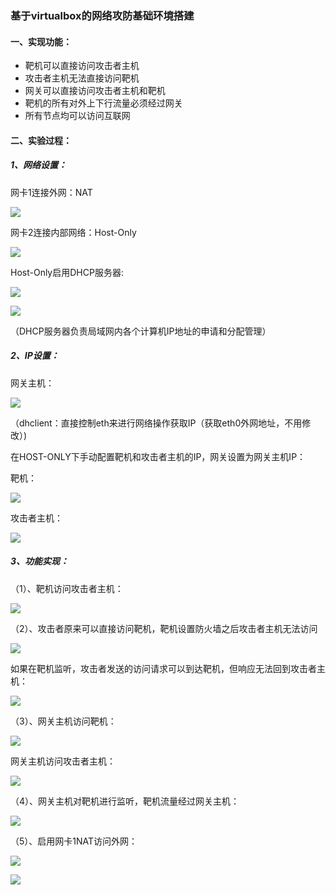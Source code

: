### 基于virtualbox的网络攻防基础环境搭建
#### 一、实现功能：

  -  靶机可以直接访问攻击者主机
  - 攻击者主机无法直接访问靶机
  - 网关可以直接访问攻击者主机和靶机
  - 靶机的所有对外上下行流量必须经过网关
  - 所有节点均可以访问互联网

#### 二、实验过程：

##### 1、网络设置：

网卡1连接外网：NAT

![](https://github.com/leemataduo/ns/blob/master/2017-2/wyq_wzy_lw/lw/hw1/%E5%9B%BE%E7%89%871.png)



网卡2连接内部网络：Host-Only

![](https://github.com/leemataduo/ns/blob/master/2017-2/wyq_wzy_lw/lw/hw1/%E5%9B%BE%E7%89%872.png)


Host-Only启用DHCP服务器:


![](https://github.com/leemataduo/ns/blob/master/2017-2/wyq_wzy_lw/lw/hw1/%E5%9B%BE%E7%89%873.png)

![](https://github.com/leemataduo/ns/blob/master/2017-2/wyq_wzy_lw/lw/hw1/%E5%9B%BE%E7%89%874.png)

（DHCP服务器负责局域网内各个计算机IP地址的申请和分配管理）

##### 2、IP设置：

  网关主机：


![](https://github.com/leemataduo/ns/blob/master/2017-2/wyq_wzy_lw/lw/hw1/%E5%9B%BE%E7%89%875.png)


（dhclient：直接控制eth来进行网络操作获取IP（获取eth0外网地址，不用修改）)



在HOST-ONLY下手动配置靶机和攻击者主机的IP，网关设置为网关主机IP：

靶机：




![](https://github.com/leemataduo/ns/blob/master/2017-2/wyq_wzy_lw/lw/hw1/%E5%9B%BE%E7%89%876.png)


攻击者主机：


![](https://github.com/leemataduo/ns/blob/master/2017-2/wyq_wzy_lw/lw/hw1/%E5%9B%BE%E7%89%877.png)


##### 3、功能实现：

（1）、靶机访问攻击者主机：


![](https://github.com/leemataduo/ns/blob/master/2017-2/wyq_wzy_lw/lw/hw1/%E5%9B%BE%E7%89%878.png)

（2）、攻击者原来可以直接访问靶机，靶机设置防火墙之后攻击者主机无法访问


![](https://github.com/leemataduo/ns/blob/master/2017-2/wyq_wzy_lw/lw/hw1/%E5%9B%BE%E7%89%879.png)


如果在靶机监听，攻击者发送的访问请求可以到达靶机，但响应无法回到攻击者主机：


![](https://github.com/leemataduo/ns/blob/master/2017-2/wyq_wzy_lw/lw/hw1/%E5%9B%BE%E7%89%8710.png)




（3）、网关主机访问靶机：


![](https://github.com/leemataduo/ns/blob/master/2017-2/wyq_wzy_lw/lw/hw1/%E5%9B%BE%E7%89%8711.png)


网关主机访问攻击者主机：


![](https://github.com/leemataduo/ns/blob/master/2017-2/wyq_wzy_lw/lw/hw1/%E5%9B%BE%E7%89%8712.png)








（4）、网关主机对靶机进行监听，靶机流量经过网关主机：


![](https://github.com/leemataduo/ns/blob/master/2017-2/wyq_wzy_lw/lw/hw1/%E5%9B%BE%E7%89%8713.png)






（5）、启用网卡1NAT访问外网：


![](https://github.com/leemataduo/ns/blob/master/2017-2/wyq_wzy_lw/lw/hw1/%E5%9B%BE%E7%89%8714.png)

![](https://github.com/leemataduo/ns/blob/master/2017-2/wyq_wzy_lw/lw/hw1/%E5%9B%BE%E7%89%8715.png)
